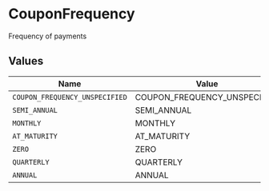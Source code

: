 # CouponFrequency

Frequency of payments


## Values

| Name                           | Value                          |
| ------------------------------ | ------------------------------ |
| `COUPON_FREQUENCY_UNSPECIFIED` | COUPON_FREQUENCY_UNSPECIFIED   |
| `SEMI_ANNUAL`                  | SEMI_ANNUAL                    |
| `MONTHLY`                      | MONTHLY                        |
| `AT_MATURITY`                  | AT_MATURITY                    |
| `ZERO`                         | ZERO                           |
| `QUARTERLY`                    | QUARTERLY                      |
| `ANNUAL`                       | ANNUAL                         |